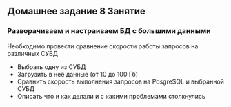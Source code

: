## Домашнее задание 8 Занятие


### Разворачиваем и настраиваем БД с большими данными


Необходимо провести сравнение скорости работы запросов на различных СУБД

* Выбрать одну из СУБД
* Загрузить в неё данные (от 10 до 100 Гб)
* Сравнить скорость выполнения запросов на PosgreSQL и выбранной СУБД
* Описать что и как делали и с какими проблемами столкнулись